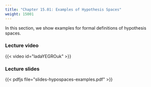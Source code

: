 ```yaml
---
title: "Chapter 15.01: Examples of Hypothesis Spaces"
weight: 15001
---
```

In this section, we show examples for formal definitions of hypothesis spaces. 

<!--more-->

### Lecture video

{{< video id="ladaYEGROuk" >}}

### Lecture slides

{{< pdfjs file="slides-hypospaces-examples.pdf" >}}
